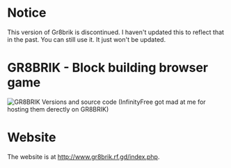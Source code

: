 # Notice
This version of Gr8brik is discontinued. I haven't updated this to reflect that in the past.
You can still use it. It just won't be updated.

# GR8BRIK - Block building browser game
![GR8BRIK](http://www.gr8brik.rf.gd/img/blured_model.jpg)
Versions and source code (InfinityFree got mad at me for hosting them derectly on GR8BRIK)
# Website
The website is at http://www.gr8brik.rf.gd/index.php.
